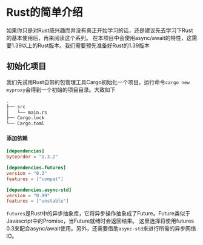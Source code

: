 # Rust的简单介绍

如果你只是对Rust感兴趣而并没有真正开始学习的话，还是建议先去学习下Rust的基本使用后，再来阅读这个系列。
在本项目中会使用async/await的特性，这需要1.39以上的Rust版本。我们需要预先准备好Rust的1.39版本

## 初始化项目

我们先试用Rust自带的包管理工具Cargo初始化一个项目。运行命令`cargo new myproxy`会得到一个初始的项目目录。大致如下

``` sh
.
├── src
│   └── main.rs
├── Cargo.lock
└── Cargo.toml
```

#### 添加依赖

``` toml
[dependencies]
byteorder = "1.3.2"

[dependencies.futures]
version = "0.3"
features = ["compat"]

[dependencies.async-std]
version = "0.99"
features = ["unstable"]
```

`futures`是Rust中的异步抽象库，它将异步操作抽象成了Future。Future类似于Javascript中的Promise，当Future就绪时会返回结果。
这里选择将使用futures 0.3来配合async/await使用。另外，还需要借助`async-std`来进行所需的异步网络IO。
